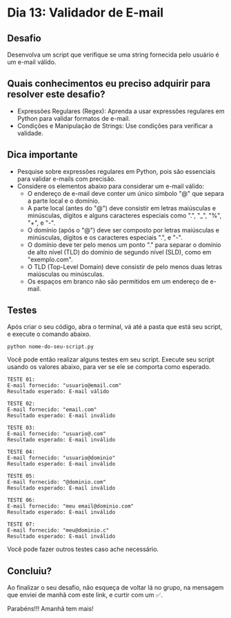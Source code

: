 # Dia 13: Validador de E-mail

## Desafio
Desenvolva um script que verifique se uma string fornecida pelo usuário é um e-mail válido.

## Quais conhecimentos eu preciso adquirir para resolver este desafio?
- Expressões Regulares (Regex): Aprenda a usar expressões regulares em Python para validar formatos de e-mail.
- Condições e Manipulação de Strings: Use condições para verificar a validade.

## Dica importante
- Pesquise sobre expressões regulares em Python, pois são essenciais para validar e-mails com precisão.
- Considere os elementos abaixo para considerar um e-mail válido:
    - O endereço de e-mail deve conter um único símbolo "@" que separa a parte local e o domínio.
    - A parte local (antes do "@") deve consistir em letras maiúsculas e minúsculas, dígitos e alguns caracteres especiais como ".", "_", "%", "+", e "-".
    - O domínio (após o "@") deve ser composto por letras maiúsculas e minúsculas, dígitos e os caracteres especiais ".", e "-".
    - O domínio deve ter pelo menos um ponto "." para separar o domínio de alto nível (TLD) do domínio de segundo nível (SLD), como em "exemplo.com".
    - O TLD (Top-Level Domain) deve consistir de pelo menos duas letras maiúsculas ou minúsculas.
    - Os espaços em branco não são permitidos em um endereço de e-mail.

## Testes

Após criar o seu código, abra o terminal, vá até a pasta que está seu script, e execute o comando abaixo.

```
python nome-do-seu-script.py
```

Você pode então realizar alguns testes em seu script. Execute seu script usando os valores abaixo, para ver se ele se comporta como esperado.

```
TESTE 01:
E-mail fornecido: "usuario@email.com"
Resultado esperado: E-mail válido

TESTE 02:
E-mail fornecido: "email.com"
Resultado esperado: E-mail inválido

TESTE 03:
E-mail fornecido: "usuario@.com"
Resultado esperado: E-mail inválido

TESTE 04:
E-mail fornecido: "usuario@dominio"
Resultado esperado: E-mail inválido

TESTE 05:
E-mail fornecido: "@dominio.com"
Resultado esperado: E-mail inválido

TESTE 06:
E-mail fornecido: "meu email@dominio.com"
Resultado esperado: E-mail inválido

TESTE 07:
E-mail fornecido: "meu@dominio.c"
Resultado esperado: E-mail inválido
```

Você pode fazer outros testes caso ache necessário.

## Concluiu?

Ao finalizar o seu desafio, não esqueça de voltar lá no grupo, na mensagem que enviei de manhã com este link, e curtir com um ✅.

Parabéns!!! Amanhã tem mais! 